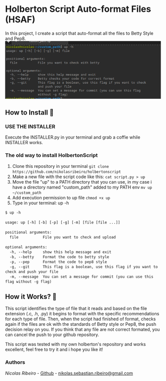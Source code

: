# Holberton Script Auto-format Files (HSAF)

In this project, I create a script that auto-format all the files to Betty Style and Pep8.
<img src="img/script.png"/>
## How to Install :floppy_disk:

### USE THE INSTALLER
Execute the INSTALLER.py in your terminal and grab a coffie while INSTALLER works.

 
### The old way to install HolbertonScript
1. Clone this repository in your terminal
` git clone https://github.com/nikolasribeiro/holbertonscript `
2. Make a new file with the script code like this: 
` cat script.py > up `
3. Move the file "up" to a PATH directory that you can use, in my case i have a directory named "custom_path" added to my PATH env
`mv up ~/custom_path`
4. Add execution permission to up file
`chmod +x up`
5. Type in your terminal: up -h
```
$ up -h

usage: up [-h] [-b] [-p] [-g] [-m] [file [file ...]]

positional arguments:
  file           File you want to check and upload

optional arguments:
  -h, --help     show this help message and exit
  -b, --betty    Format the code to betty style
  -p, --pep      Format the code to pep8 style
  -g, --git      This flag is a boolean, use this flag if you want to check and push your file
  -m, --message  You can set a message for commit (you can use this flag without -g flag)
```
## How it Works? :page_with_curl:

This script identifies the type of file that it reads and based on the file extension (.c, .h, .py) it begins to format with the specific recommendations for each type of file.
Then, when the script had finished of format, checks again if the files are ok with the standards of Betty style or Pep8, the push decision relay on you. If you think that any file are not correct formated, you can cancel the push to your github repository. 

This script was tested with my own holberton's repository and works excellent, feel free to try it and i hope you like it!

### Authors
*Nicolas Ribeiro* - [Github](https://github.com/nikolasribeiro) - nikolas.sebastian.ribeiro@gmail.com
